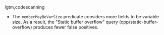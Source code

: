 lgtm,codescanning
* The `memberMayBeVarSize` predicate considers more fields to be variable size.
  As a result, the "Static buffer overflow" query (cpp/static-buffer-overflow)
  produces fewer false positives.
